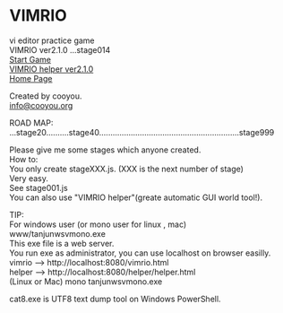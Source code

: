 # VIMRIO
vi editor practice game  
VIMRIO ver2.1.0 ...stage014   
[Start Game](http://cooyou.github.io/vimrio/www/vimrio.html)  
[VIMRIO helper ver2.1.0](http://cooyou.github.io/vimrio/www/helper/helper.html)  
[Home Page](http://cooyou.github.io/vimrio/index.html)  

Created by cooyou.  
info@cooyou.org  

ROAD MAP:    
...stage20..........stage40..............................................................stage999  
  
Please give me some stages which anyone created.  
How to:  
You only create stageXXX.js. (XXX is the next number of stage)  
Very easy.  
See stage001.js  
You can also use "VIMRIO helper"(greate automatic GUI world tool!).  

TIP:  
For windows user (or mono user for linux , mac)  
www/tanjunwsvmono.exe  
This exe file is a web server.  
You run exe as administrator, you can use localhost on browser easilly.  
vimrio -->  http://localhost:8080/vimrio.html  
helper -->  http://localhost:8080/helper/helper.html  
(Linux or Mac) mono tanjunwsvmono.exe  

cat8.exe is UTF8 text dump tool on Windows PowerShell.  
 
